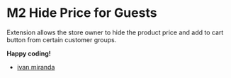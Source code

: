 # M2 Hide Price for Guests

Extension allows the store owner to hide the product price and add to cart button from certain customer groups.

**Happy coding!**
- [ivan miranda](http://ivanmiranda.me)